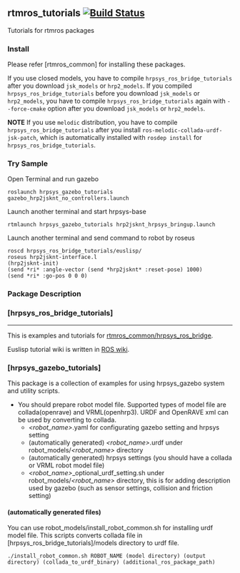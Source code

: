 rtmros_tutorials  [![Build Status](https://travis-ci.org/start-jsk/rtmros_tutorials.png)](https://travis-ci.org/start-jsk/rtmros_tutorials)
--------------

Tutorials for rtmros packages

### Install

Please refer [rtmros_common] for installing these packages.

If you use closed models, you have to compile `hrpsys_ros_bridge_tutorials` after you download `jsk_models` or `hrp2_models`. If you compiled `hrpsys_ros_bridge_tutorials` before you download `jsk_models` or `hrp2_models`, you have to compile `hrpsys_ros_bridge_tutorials` again with `--force-cmake` option after you download `jsk_models` or `hrp2_models`.

**NOTE** If you use `melodic` distribution, you have to compile `hrpsys_ros_bridge_tutorials` after you install `ros-melodic-collada-urdf-jsk-patch`, which is automatically installed with `rosdep install` for `hrpsys_ros_bridge_tutorials`.

### Try Sample
Open Terminal and run gazebo

```
roslaunch hrpsys_gazebo_tutorials gazebo_hrp2jsknt_no_controllers.launch
```
Launch another terminal and start hrpsys-base
```
rtmlaunch hrpsys_gazebo_tutorials hrp2jsknt_hrpsys_bringup.launch
```
Launch another terminal and send command to robot by roseus
```
roscd hrpsys_ros_bridge_tutorials/euslisp/
roseus hrp2jsknt-interface.l
(hrp2jsknt-init)
(send *ri* :angle-vector (send *hrp2jsknt* :reset-pose) 1000)
(send *ri* :go-pos 0 0 0)
```


### Package Description

### [hrpsys_ros_bridge_tutorials]
--------------
This is examples and tutorials for [rtmros_common/hrpsys_ros_bridge](https://github.com/start-jsk/rtmros_common).

Euslisp tutorial wiki is written in [ROS wiki](http://wiki.ros.org/rtmros_common/Tutorials/WorkingWithEusLisp).

### [hrpsys_gazebo_tutorials]

This package is a collection of examples for using hrpsys_gazebo system and utility scripts.

- You should prepare robot model file. Supported types of model file are collada(openrave) and VRML(openhrp3). URDF and OpenRAVE xml can be used by converting to collada.
    - *&lt;robot_name&gt;*.yaml for configurating gazebo setting and hrpsys setting
    - (automatically generated) *&lt;robot_name&gt;*.urdf under robot_models/*&lt;robot_name&gt;* directory
    - (automatically generated) hrpsys settings (you should have a collada or VRML robot model file)
    - *&lt;robot_name&gt;*_optional_urdf_setting.sh under robot_models/*&lt;robot_name&gt;* directory, this is for adding description used by gazebo (such as sensor settings, collision and friction setting)

#### (automatically generated files)

You can use robot_models/install_robot_common.sh for installing urdf model file. This scripts converts collada file in [hrpsys_ros_bridge_tutorials]/models directory to urdf file. 

    ./install_robot_common.sh ROBOT_NAME (model directory) (output directory) (collada_to_urdf_binary) (additional_ros_package_path)
